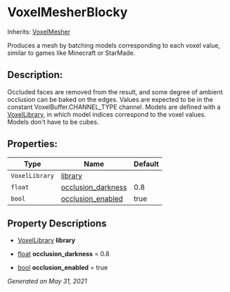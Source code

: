 # VoxelMesherBlocky

Inherits: [VoxelMesher](VoxelMesher.md)


Produces a mesh by batching models corresponding to each voxel value, similar to games like Minecraft or StarMade.

## Description: 

Occluded faces are removed from the result, and some degree of ambient occlusion can be baked on the edges. Values are expected to be in the constant VoxelBuffer.CHANNEL_TYPE channel. Models are defined with a [VoxelLibrary](VoxelLibrary.md), in which model indices correspond to the voxel values. Models don't have to be cubes.

## Properties: 


Type            | Name                                         | Default 
--------------- | -------------------------------------------- | --------
`VoxelLibrary`  | [library](#i_library)                        |         
`float`         | [occlusion_darkness](#i_occlusion_darkness)  | 0.8     
`bool`          | [occlusion_enabled](#i_occlusion_enabled)    | true    
<p></p>

## Property Descriptions

- [VoxelLibrary](VoxelLibrary.md)<span id="i_library"></span> **library**


- [float](https://docs.godotengine.org/en/stable/classes/class_float.html)<span id="i_occlusion_darkness"></span> **occlusion_darkness** = 0.8


- [bool](https://docs.godotengine.org/en/stable/classes/class_bool.html)<span id="i_occlusion_enabled"></span> **occlusion_enabled** = true


_Generated on May 31, 2021_
